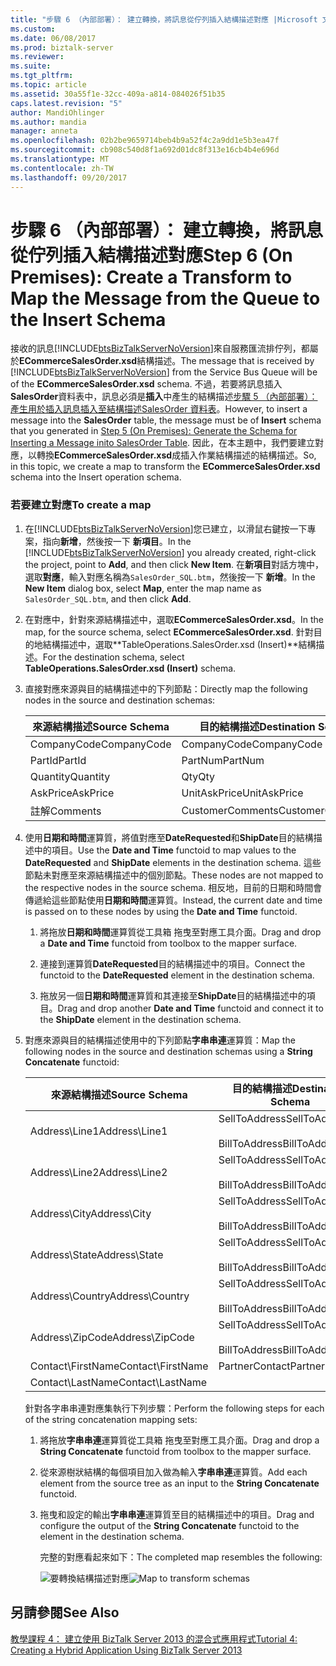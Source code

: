 ```yaml
---
title: "步驟 6 （內部部署）： 建立轉換，將訊息從佇列插入結構描述對應 |Microsoft 文件"
ms.custom: 
ms.date: 06/08/2017
ms.prod: biztalk-server
ms.reviewer: 
ms.suite: 
ms.tgt_pltfrm: 
ms.topic: article
ms.assetid: 30a55f1e-32cc-409a-a814-084026f51b35
caps.latest.revision: "5"
author: MandiOhlinger
ms.author: mandia
manager: anneta
ms.openlocfilehash: 02b2be9659714beb4b9a52f4c2a9dd1e5b3ea47f
ms.sourcegitcommit: cb908c540d8f1a692d01dc8f313e16cb4b4e696d
ms.translationtype: MT
ms.contentlocale: zh-TW
ms.lasthandoff: 09/20/2017
---
```

# <a name="step-6-on-premises-create-a-transform-to-map-the-message-from-the-queue-to-the-insert-schema"></a><span data-ttu-id="3f9b9-102">步驟 6 （內部部署）： 建立轉換，將訊息從佇列插入結構描述對應</span><span class="sxs-lookup"><span data-stu-id="3f9b9-102">Step 6 (On Premises): Create a Transform to Map the Message from the Queue to the Insert Schema</span></span>
<span data-ttu-id="3f9b9-103">接收的訊息[!INCLUDE[btsBizTalkServerNoVersion](../includes/btsbiztalkservernoversion-md.md)]來自服務匯流排佇列，都屬於**ECommerceSalesOrder.xsd**結構描述。</span><span class="sxs-lookup"><span data-stu-id="3f9b9-103">The message that is received by [!INCLUDE[btsBizTalkServerNoVersion](../includes/btsbiztalkservernoversion-md.md)] from the Service Bus Queue will be of the **ECommerceSalesOrder.xsd** schema.</span></span> <span data-ttu-id="3f9b9-104">不過，若要將訊息插入**SalesOrder**資料表中，訊息必須是**插入**中產生的結構描述[步驟 5 （內部部署）： 產生用於插入訊息插入至結構描述SalesOrder 資料表](../core/step-5-generate-the-schema-for-inserting-a-message-into-salesorder-table.md)。</span><span class="sxs-lookup"><span data-stu-id="3f9b9-104">However, to insert a message into the **SalesOrder** table, the message must be of **Insert** schema that you generated in [Step 5 (On Premises): Generate the Schema for Inserting a Message inito SalesOrder Table](../core/step-5-generate-the-schema-for-inserting-a-message-into-salesorder-table.md).</span></span> <span data-ttu-id="3f9b9-105">因此，在本主題中，我們要建立對應，以轉換**ECommerceSalesOrder.xsd**成插入作業結構描述的結構描述。</span><span class="sxs-lookup"><span data-stu-id="3f9b9-105">So, in this topic, we create a map to transform the **ECommerceSalesOrder.xsd** schema into the Insert operation schema.</span></span>  
  
### <a name="to-create-a-map"></a><span data-ttu-id="3f9b9-106">若要建立對應</span><span class="sxs-lookup"><span data-stu-id="3f9b9-106">To create a map</span></span>  
  
1.  <span data-ttu-id="3f9b9-107">在[!INCLUDE[btsBizTalkServerNoVersion](../includes/btsbiztalkservernoversion-md.md)]您已建立，以滑鼠右鍵按一下專案，指向**新增**，然後按一下 **新項目**。</span><span class="sxs-lookup"><span data-stu-id="3f9b9-107">In the [!INCLUDE[btsBizTalkServerNoVersion](../includes/btsbiztalkservernoversion-md.md)] you already created, right-click the project, point to **Add**, and then click **New Item**.</span></span> <span data-ttu-id="3f9b9-108">在**新項目**對話方塊中，選取**對應**，輸入對應名稱為`SalesOrder_SQL.btm`，然後按一下 **新增**。</span><span class="sxs-lookup"><span data-stu-id="3f9b9-108">In the **New Item** dialog box, select **Map**, enter the map name as `SalesOrder_SQL.btm`, and then click **Add**.</span></span>  
  
2.  <span data-ttu-id="3f9b9-109">在對應中，針對來源結構描述中，選取**ECommerceSalesOrder.xsd**。</span><span class="sxs-lookup"><span data-stu-id="3f9b9-109">In the map, for the source schema, select **ECommerceSalesOrder.xsd**.</span></span> <span data-ttu-id="3f9b9-110">針對目的地結構描述中，選取**TableOperations.SalesOrder.xsd (Insert)**結構描述。</span><span class="sxs-lookup"><span data-stu-id="3f9b9-110">For the destination schema, select **TableOperations.SalesOrder.xsd (Insert)** schema.</span></span>  
  
3.  <span data-ttu-id="3f9b9-111">直接對應來源與目的結構描述中的下列節點：</span><span class="sxs-lookup"><span data-stu-id="3f9b9-111">Directly map the following nodes in the source and destination schemas:</span></span>  
  
    |<span data-ttu-id="3f9b9-112">來源結構描述</span><span class="sxs-lookup"><span data-stu-id="3f9b9-112">Source Schema</span></span>|<span data-ttu-id="3f9b9-113">目的結構描述</span><span class="sxs-lookup"><span data-stu-id="3f9b9-113">Destination Schema</span></span>|  
    |-------------------|------------------------|  
    |<span data-ttu-id="3f9b9-114">CompanyCode</span><span class="sxs-lookup"><span data-stu-id="3f9b9-114">CompanyCode</span></span>|<span data-ttu-id="3f9b9-115">CompanyCode</span><span class="sxs-lookup"><span data-stu-id="3f9b9-115">CompanyCode</span></span>|  
    |<span data-ttu-id="3f9b9-116">PartId</span><span class="sxs-lookup"><span data-stu-id="3f9b9-116">PartId</span></span>|<span data-ttu-id="3f9b9-117">PartNum</span><span class="sxs-lookup"><span data-stu-id="3f9b9-117">PartNum</span></span>|  
    |<span data-ttu-id="3f9b9-118">Quantity</span><span class="sxs-lookup"><span data-stu-id="3f9b9-118">Quantity</span></span>|<span data-ttu-id="3f9b9-119">Qty</span><span class="sxs-lookup"><span data-stu-id="3f9b9-119">Qty</span></span>|  
    |<span data-ttu-id="3f9b9-120">AskPrice</span><span class="sxs-lookup"><span data-stu-id="3f9b9-120">AskPrice</span></span>|<span data-ttu-id="3f9b9-121">UnitAskPrice</span><span class="sxs-lookup"><span data-stu-id="3f9b9-121">UnitAskPrice</span></span>|  
    |<span data-ttu-id="3f9b9-122">註解</span><span class="sxs-lookup"><span data-stu-id="3f9b9-122">Comments</span></span>|<span data-ttu-id="3f9b9-123">CustomerComments</span><span class="sxs-lookup"><span data-stu-id="3f9b9-123">CustomerComments</span></span>|  
  
4.  <span data-ttu-id="3f9b9-124">使用**日期和時間**運算質，將值對應至**DateRequested**和**ShipDate**目的結構描述中的項目。</span><span class="sxs-lookup"><span data-stu-id="3f9b9-124">Use the **Date and Time** functoid to map values to the **DateRequested** and **ShipDate** elements in the destination schema.</span></span> <span data-ttu-id="3f9b9-125">這些節點未對應至來源結構描述中的個別節點。</span><span class="sxs-lookup"><span data-stu-id="3f9b9-125">These nodes are not mapped to the respective nodes in the source schema.</span></span> <span data-ttu-id="3f9b9-126">相反地，目前的日期和時間會傳遞給這些節點使用**日期和時間**運算質。</span><span class="sxs-lookup"><span data-stu-id="3f9b9-126">Instead, the current date and time is passed on to these nodes by using the **Date and Time** functoid.</span></span>  
  
    1.  <span data-ttu-id="3f9b9-127">將拖放**日期和時間**運算質從工具箱 拖曳至對應工具介面。</span><span class="sxs-lookup"><span data-stu-id="3f9b9-127">Drag and drop a **Date and Time** functoid from toolbox to the mapper surface.</span></span>  
  
    2.  <span data-ttu-id="3f9b9-128">連接到運算質**DateRequested**目的結構描述中的項目。</span><span class="sxs-lookup"><span data-stu-id="3f9b9-128">Connect the functoid to the **DateRequested** element in the destination schema.</span></span>  
  
    3.  <span data-ttu-id="3f9b9-129">拖放另一個**日期和時間**運算質和其連接至**ShipDate**目的結構描述中的項目。</span><span class="sxs-lookup"><span data-stu-id="3f9b9-129">Drag and drop another **Date and Time** functoid and connect it to the **ShipDate** element in the destination schema.</span></span>  
  
5.  <span data-ttu-id="3f9b9-130">對應來源與目的結構描述使用中的下列節點**字串串連**運算質：</span><span class="sxs-lookup"><span data-stu-id="3f9b9-130">Map the following nodes in the source and destination schemas using a **String Concatenate** functoid:</span></span>  
  
    |<span data-ttu-id="3f9b9-131">來源結構描述</span><span class="sxs-lookup"><span data-stu-id="3f9b9-131">Source Schema</span></span>|<span data-ttu-id="3f9b9-132">目的結構描述</span><span class="sxs-lookup"><span data-stu-id="3f9b9-132">Destination Schema</span></span>|  
    |-------------------|------------------------|  
    |<span data-ttu-id="3f9b9-133">Address\Line1</span><span class="sxs-lookup"><span data-stu-id="3f9b9-133">Address\Line1</span></span>|<span data-ttu-id="3f9b9-134">SellToAddress</span><span class="sxs-lookup"><span data-stu-id="3f9b9-134">SellToAddress</span></span><br /><br /> <span data-ttu-id="3f9b9-135">BillToAddress</span><span class="sxs-lookup"><span data-stu-id="3f9b9-135">BillToAddress</span></span>|  
    |<span data-ttu-id="3f9b9-136">Address\Line2</span><span class="sxs-lookup"><span data-stu-id="3f9b9-136">Address\Line2</span></span>|<span data-ttu-id="3f9b9-137">SellToAddress</span><span class="sxs-lookup"><span data-stu-id="3f9b9-137">SellToAddress</span></span><br /><br /> <span data-ttu-id="3f9b9-138">BillToAddress</span><span class="sxs-lookup"><span data-stu-id="3f9b9-138">BillToAddress</span></span>|  
    |<span data-ttu-id="3f9b9-139">Address\City</span><span class="sxs-lookup"><span data-stu-id="3f9b9-139">Address\City</span></span>|<span data-ttu-id="3f9b9-140">SellToAddress</span><span class="sxs-lookup"><span data-stu-id="3f9b9-140">SellToAddress</span></span><br /><br /> <span data-ttu-id="3f9b9-141">BillToAddress</span><span class="sxs-lookup"><span data-stu-id="3f9b9-141">BillToAddress</span></span>|  
    |<span data-ttu-id="3f9b9-142">Address\State</span><span class="sxs-lookup"><span data-stu-id="3f9b9-142">Address\State</span></span>|<span data-ttu-id="3f9b9-143">SellToAddress</span><span class="sxs-lookup"><span data-stu-id="3f9b9-143">SellToAddress</span></span><br /><br /> <span data-ttu-id="3f9b9-144">BillToAddress</span><span class="sxs-lookup"><span data-stu-id="3f9b9-144">BillToAddress</span></span>|  
    |<span data-ttu-id="3f9b9-145">Address\Country</span><span class="sxs-lookup"><span data-stu-id="3f9b9-145">Address\Country</span></span>|<span data-ttu-id="3f9b9-146">SellToAddress</span><span class="sxs-lookup"><span data-stu-id="3f9b9-146">SellToAddress</span></span><br /><br /> <span data-ttu-id="3f9b9-147">BillToAddress</span><span class="sxs-lookup"><span data-stu-id="3f9b9-147">BillToAddress</span></span>|  
    |<span data-ttu-id="3f9b9-148">Address\ZipCode</span><span class="sxs-lookup"><span data-stu-id="3f9b9-148">Address\ZipCode</span></span>|<span data-ttu-id="3f9b9-149">SellToAddress</span><span class="sxs-lookup"><span data-stu-id="3f9b9-149">SellToAddress</span></span><br /><br /> <span data-ttu-id="3f9b9-150">BillToAddress</span><span class="sxs-lookup"><span data-stu-id="3f9b9-150">BillToAddress</span></span>|  
    |<span data-ttu-id="3f9b9-151">Contact\FirstName</span><span class="sxs-lookup"><span data-stu-id="3f9b9-151">Contact\FirstName</span></span>|<span data-ttu-id="3f9b9-152">PartnerContact</span><span class="sxs-lookup"><span data-stu-id="3f9b9-152">PartnerContact</span></span>|  
    |<span data-ttu-id="3f9b9-153">Contact\LastName</span><span class="sxs-lookup"><span data-stu-id="3f9b9-153">Contact\LastName</span></span>||  
  
     <span data-ttu-id="3f9b9-154">針對各字串串連對應集執行下列步驟：</span><span class="sxs-lookup"><span data-stu-id="3f9b9-154">Perform the following steps for each of the string concatenation mapping sets:</span></span>  
  
    1.  <span data-ttu-id="3f9b9-155">將拖放**字串串連**運算質從工具箱 拖曳至對應工具介面。</span><span class="sxs-lookup"><span data-stu-id="3f9b9-155">Drag and drop a **String Concatenate** functoid from toolbox to the mapper surface.</span></span>  
  
    2.  <span data-ttu-id="3f9b9-156">從來源樹狀結構的每個項目加入做為輸入**字串串連**運算質。</span><span class="sxs-lookup"><span data-stu-id="3f9b9-156">Add each element from the source tree as an input to the **String Concatenate** functoid.</span></span>  
  
    3.  <span data-ttu-id="3f9b9-157">拖曳和設定的輸出**字串串連**運算質至目的結構描述中的項目。</span><span class="sxs-lookup"><span data-stu-id="3f9b9-157">Drag and configure the output of the **String Concatenate** functoid to the element in the destination schema.</span></span>  
  
         <span data-ttu-id="3f9b9-158">完整的對應看起來如下：</span><span class="sxs-lookup"><span data-stu-id="3f9b9-158">The completed map resembles the following:</span></span>  
  
         <span data-ttu-id="3f9b9-159">![要轉換結構描述對應](../core/media/bts2010r2-tut1-map.jpg "BTS2010R2_Tut1_Map")</span><span class="sxs-lookup"><span data-stu-id="3f9b9-159">![Map to transform schemas](../core/media/bts2010r2-tut1-map.jpg "BTS2010R2_Tut1_Map")</span></span>  
  
## <a name="see-also"></a><span data-ttu-id="3f9b9-160">另請參閱</span><span class="sxs-lookup"><span data-stu-id="3f9b9-160">See Also</span></span>  
 [<span data-ttu-id="3f9b9-161">教學課程 4： 建立使用 BizTalk Server 2013 的混合式應用程式</span><span class="sxs-lookup"><span data-stu-id="3f9b9-161">Tutorial 4: Creating a Hybrid Application Using BizTalk Server 2013</span></span>](../core/tutorial-4-creating-a-hybrid-application-using-biztalk-server-2013.md)
